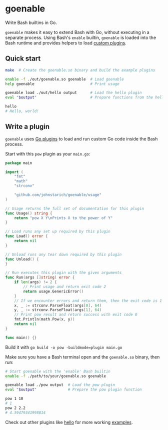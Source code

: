 # goenable

Write Bash builtins in Go.

`goenable` makes it easy to extend Bash with Go, without executing in a separate process. Using Bash's `enable` builtin, `goenable` is loaded into the Bash runtime and provides helpers to load [custom plugins](#write-a-plugin).

## Quick start

```bash
make  # Create the goenable.so binary and build the example plugins

enable -f ./out/goenable.so goenable  # Load goenable
help goenable                         # Print usage

goenable load ./out/hello output      # Load the hello plugin
eval "$output"                        # Prepare functions from the hello plugin

hello
# Hello, world!
```

## Write a plugin

`goenable` uses [Go plugins](https://golang.org/pkg/plugin/) to load and run custom Go code inside the Bash process.

Start with this `pow` plugin as your `main.go`:

```go
package main

import (
	"fmt"
	"math"
	"strconv"

	"github.com/johnstarich/goenable/usage"
)

// Usage returns the full set of documentation for this plugin
func Usage() string {
	return "pow X Y\nPrints X to the power of Y"
}

// Load runs any set up required by this plugin
func Load() error {
	return nil
}

// Unload runs any tear down required by this plugin
func Unload() {
}

// Run executes this plugin with the given arguments
func Run(args []string) error {
	if len(args) != 2 {
		// Print usage and return exit code 2
		return usage.GenericError()
	}
	// If we encounter errors and return them, then the exit code is 1
	x, _ := strconv.ParseFloat(args[0], 64)
	y, _ := strconv.ParseFloat(args[1], 64)
	// Print pow result and return success with exit code 0
	fmt.Println(math.Pow(x, y))
	return nil
}

func main() {}
```

Build it with `go build -o pow -buildmode=plugin main.go`

Make sure you have a Bash terminal open and the `goenable.so` binary, then run:

```bash
# Start goenable with the 'enable' Bash builtin
enable -f ./path/to/your/goenable.so goenable

goenable load ./pow output  # Load the pow plugin
eval "$output"              # Prepare the pow plugin function

pow 1 10
# 1
pow 2 2.2
# 4.59479341998814
```

Check out other plugins like [hello](examples/hello/main.go) for more working [examples](examples).
